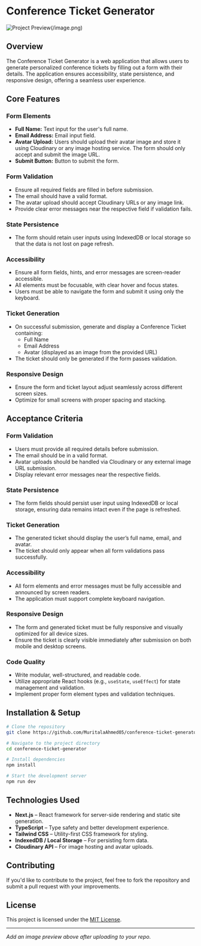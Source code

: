 # Conference Ticket Generator

![Project Preview](/phone.png)(/image.png)

## Overview
The Conference Ticket Generator is a web application that allows users to generate personalized conference tickets by filling out a form with their details. The application ensures accessibility, state persistence, and responsive design, offering a seamless user experience.

## Core Features
### Form Elements
- **Full Name:** Text input for the user's full name.
- **Email Address:** Email input field.
- **Avatar Upload:** Users should upload their avatar image and store it using Cloudinary or any image hosting service. The form should only accept and submit the image URL.
- **Submit Button:** Button to submit the form.

### Form Validation
- Ensure all required fields are filled in before submission.
- The email should have a valid format.
- The avatar upload should accept Cloudinary URLs or any image link.
- Provide clear error messages near the respective field if validation fails.

### State Persistence
- The form should retain user inputs using IndexedDB or local storage so that the data is not lost on page refresh.

### Accessibility
- Ensure all form fields, hints, and error messages are screen-reader accessible.
- All elements must be focusable, with clear hover and focus states.
- Users must be able to navigate the form and submit it using only the keyboard.

### Ticket Generation
- On successful submission, generate and display a Conference Ticket containing:
  - Full Name
  - Email Address
  - Avatar (displayed as an image from the provided URL)
- The ticket should only be generated if the form passes validation.

### Responsive Design
- Ensure the form and ticket layout adjust seamlessly across different screen sizes.
- Optimize for small screens with proper spacing and stacking.

## Acceptance Criteria
### Form Validation
- Users must provide all required details before submission.
- The email should be in a valid format.
- Avatar uploads should be handled via Cloudinary or any external image URL submission.
- Display relevant error messages near the respective fields.

### State Persistence
- The form fields should persist user input using IndexedDB or local storage, ensuring data remains intact even if the page is refreshed.

### Ticket Generation
- The generated ticket should display the user’s full name, email, and avatar.
- The ticket should only appear when all form validations pass successfully.

### Accessibility
- All form elements and error messages must be fully accessible and announced by screen readers.
- The application must support complete keyboard navigation.

### Responsive Design
- The form and generated ticket must be fully responsive and visually optimized for all device sizes.
- Ensure the ticket is clearly visible immediately after submission on both mobile and desktop screens.

### Code Quality
- Write modular, well-structured, and readable code.
- Utilize appropriate React hooks (e.g., `useState`, `useEffect`) for state management and validation.
- Implement proper form element types and validation techniques.

## Installation & Setup
```sh
# Clone the repository
git clone https://github.com/MuritalaAhmed05/conference-ticket-generator.git

# Navigate to the project directory
cd conference-ticket-generator

# Install dependencies
npm install

# Start the development server
npm run dev
```

## Technologies Used
- **Next.js** – React framework for server-side rendering and static site generation.
- **TypeScript** – Type safety and better development experience.
- **Tailwind CSS** – Utility-first CSS framework for styling.
- **IndexedDB / Local Storage** – For persisting form data.
- **Cloudinary API** – For image hosting and avatar uploads.

## Contributing
If you'd like to contribute to the project, feel free to fork the repository and submit a pull request with your improvements.

## License
This project is licensed under the [MIT License](LICENSE).

---

_Add an image preview above after uploading to your repo._

